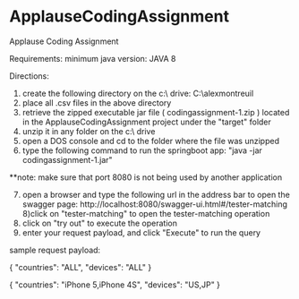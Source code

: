 # ApplauseCodingAssignment
Applause Coding Assignment

Requirements:
minimum java version: JAVA 8

Directions:
1) create the following directory on the c:\ drive: C:\alexmontreuil
2) place all .csv files in the above directory
3) retrieve the zipped executable jar file ( codingassignment-1.zip ) located in the ApplauseCodingAssignment project under the "target" folder
4) unzip it in any folder on the c:\ drive
5) open a DOS console and cd to the folder where the file was unzipped
6) type the following command to run the springboot app:
"java -jar codingassignment-1.jar"

**note: make sure that port 8080 is not being used by another application

7) open a browser and type the following url in the address bar to open the swagger page:
http://localhost:8080/swagger-ui.html#/tester-matching
8)click on "tester-matching" to open the tester-matching operation
9) click on "try out" to execute the operation
10) enter your request payload, and click "Execute" to run the query

sample request payload:

{
  "countries": "ALL",
  "devices": "ALL"
}

{
  "countries": "iPhone 5,iPhone 4S",
  "devices": "US,JP"
}


